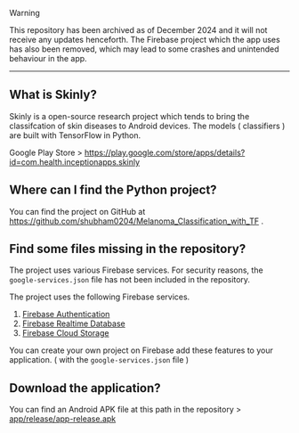 
> [!WARNING]
> This repository has been archived as of December 2024 and it will not receive any updates henceforth. The Firebase project which the app uses has also been removed, which may lead to some crashes and unintended behaviour in the app.

---

## What is Skinly?

Skinly is a open-source research project which tends to bring the classifcation of skin diseases to Android devices. The models ( classifiers ) are built with TensorFlow in Python. 

Google Play Store > https://play.google.com/store/apps/details?id=com.health.inceptionapps.skinly

## Where can I find the Python project?

You can find the project on GitHub at https://github.com/shubham0204/Melanoma_Classification_with_TF .

## Find some files missing in the repository?

The project uses various Firebase services. For security reasons, the `google-services.json` file has not been included in the repository.

The project uses the following Firebase services.

1. [Firebase Authentication](https://firebase.google.com/products/auth/)
2. [Firebase Realtime Database](https://firebase.google.com/products/database)
3. [Firebase Cloud Storage](https://firebase.google.com/products/storage/)

You can create your own project on Firebase add these features to your application. ( with the `google-services.json` file )

## Download the application?

You can find an Android APK file at this path in the repository > [app/release/app-release.apk](https://github.com/shubham0204/Skinly_for_Melanoma/blob/master/app/release/app-release.apk)

